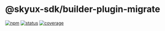 # @skyux-sdk/builder-plugin-migrate

[![npm](https://img.shields.io/npm/v/@skyux-sdk/builder-plugin-migrate.svg)](https://www.npmjs.com/package/@skyux-sdk/builder-plugin-migrate)
[![status](https://travis-ci.org/blackbaud/skyux-builder-plugin-migrate.svg?branch=master)](https://travis-ci.org/blackbaud/skyux-builder-plugin-migrate)
[![coverage](https://codecov.io/gh/blackbaud/skyux-builder-plugin-migrate/branch/master/graphs/badge.svg?branch=master)](https://codecov.io/gh/blackbaud/skyux-builder-plugin-migrate/branch/master)
